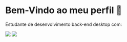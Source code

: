 <h1>Bem-Vindo ao meu perfil 👋</h1>
<p>Estudante de desenvolvimento back-end desktop com:</p>

<img src="https://github-readme-stats.vercel.app/api?username=joaovitor227&theme=dark&show_icons=true"></img>
<img src="https://github-readme-stats.vercel.app/api/wakatime?username=willianrod&theme=dark&show_icons=true"></img>
